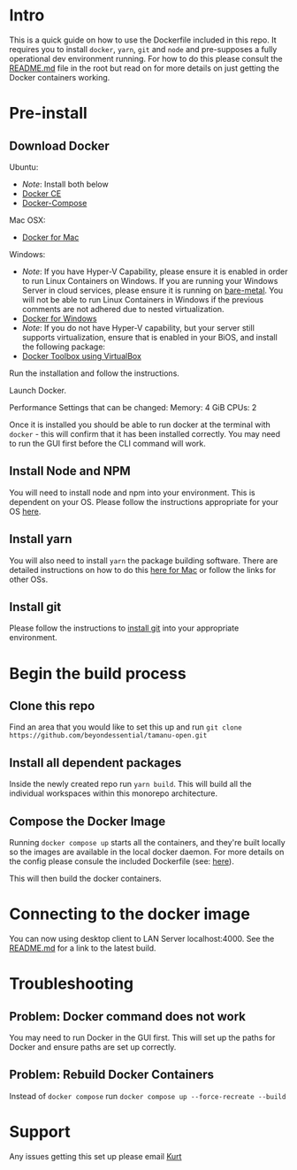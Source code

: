 # Intro
This is a quick guide on how to use the Dockerfile included in this repo. It requires you to install `docker`, `yarn`, `git` and `node` and pre-supposes a fully operational dev environment running. For how to do this please consult the [README.md](./README.md) file in the root but read on for more details on just getting the Docker containers working.

# Pre-install
## Download Docker

Ubuntu: 
- *Note*: Install both below
- [Docker CE](https://docs.docker.com/install/linux/docker-ce/ubuntu/)
- [Docker-Compose](https://docs.docker.com/compose/install/)

Mac OSX:
- [Docker for Mac](https://download.docker.com/mac/stable/Docker.dmg)

Windows:
- *Note*: If you have Hyper-V Capability, please ensure it is enabled in order to run Linux Containers on Windows. If you are running your Windows Server in cloud services, please ensure it is running on [bare-metal](https://en.wikipedia.org/wiki/Bare_machine). You will not be able to run Linux Containers in Windows if the previous comments are not adhered due to nested virtualization. 
- [Docker for Windows](https://download.docker.com/win/stable/Docker%20for%20Windows%20Installer.exe)
- *Note*: If you do not have Hyper-V capability, but your server still supports virtualization, ensure that is enabled in your BiOS, and install the following package:
- [Docker Toolbox using VirtualBox](https://github.com/docker/toolbox/releases)

Run the installation and follow the instructions.

Launch Docker. 

Performance Settings that can be changed:
Memory: 4 GiB
CPUs: 2

Once it is installed you should be able to run docker at the terminal with `docker` - this will confirm that it has been installed correctly. You may need to run the GUI first before the CLI command will work.

## Install Node and NPM
You will need to install node and npm into your environment. This is dependent on your OS. Please follow the instructions appropriate for your OS [here](https://nodejs.org/dist/latest-v12.x/).

## Install yarn
You will also need to install `yarn` the package building software. There are detailed instructions on how to do this [here for Mac](https://classic.yarnpkg.com/en/docs/install/#mac-stable) or follow the links for other OSs.

## Install git
Please follow the instructions to [install git](https://git-scm.com/downloads) into your appropriate environment.


# Begin the build process
## Clone this repo
Find an area that you would like to set this up and run `git clone https://github.com/beyondessential/tamanu-open.git`

## Install all dependent packages
Inside the newly created repo run `yarn build`. This will build all the individual workspaces within this monorepo architecture.

## Compose the Docker Image
Running `docker compose up` starts all the containers, and they're built locally so the images are available in the local docker daemon. For more details on the config please consule the included Dockerfile (see: [here](./Dockerfile)).

This will then build the docker containers.

# Connecting to the docker image
You can now using desktop client to LAN Server localhost:4000. See the [README.md](./README.md) for a link to the latest build.

# Troubleshooting
## Problem: Docker command does not work
You may need to run Docker in the GUI first. This will set up the paths for Docker and ensure paths are set up correctly.

## Problem: Rebuild Docker Containers
Instead of `docker compose` run `docker compose up --force-recreate --build`

# Support
Any issues getting this set up please email [Kurt](mailto:kurt@beyondessential.com.au)
